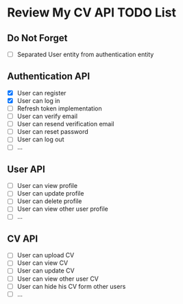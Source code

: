 # Review My CV API TODO List

## Do Not Forget
- [ ] Separated User entity from authentication entity

## Authentication API
- [x] User can register
- [x] User can log in
- [ ] Refresh token implementation
- [ ] User can verify email
- [ ] User can resend verification email
- [ ] User can reset password
- [ ] User can log out
- [ ] ...

## User API
- [ ] User can view profile
- [ ] User can update profile
- [ ] User can delete profile
- [ ] User can view other user profile
- [ ] ...

## CV API
- [ ] User can upload CV
- [ ] User can view CV
- [ ] User can update CV
- [ ] User can view other user CV
- [ ] User can hide his CV form other users
- [ ] ...